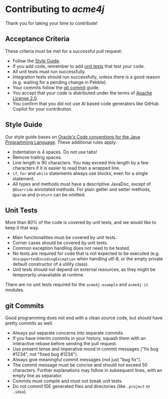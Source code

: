 # Contributing to _acme4j_

Thank you for taking your time to contribute!

## Acceptance Criteria

These criteria must be met for a successful pull request:

* Follow the [Style Guide](#style-guide).
* If you add code, remember to add [unit tests](#unit-tests) that test your code.
* All unit tests must run successfully.
* Integration tests should run successfully, unless there is a good reason (e.g. waiting for a pending change in Pebble).
* Your commits follow the [git commit](#git-commits) guide.
* You accept that your code is distributed under the terms of [Apache License 2.0](http://www.apache.org/licenses/LICENSE-2.0).
* You confirm that you did not use AI based code generators like GitHub Copilot for your contribution.

## Style Guide

Our style guide bases on [Oracle's Code conventions for the Java Programming Language](http://www.oracle.com/technetwork/java/codeconventions-150003.pdf). These additional rules apply:

* Indentation is 4 spaces. Do not use tabs!
* Remove trailing spaces.
* Line length is 90 characters. You may exceed this length by a few characters if it is easier to read than a wrapped line.
* `if`, `for` and `while` statements always use blocks, even for a single statement.
* All types and methods must have a descriptive JavaDoc, except of `@Override` annotated methods. For plain getter and setter methods, `@param` and `@return` can be omitted.

## Unit Tests

More than 80% of the code is covered by unit tests, and we would like to keep it that way.

* Main functionalities must be covered by unit tests.
* Corner cases should be covered by unit tests.
* Common exception handling does not need to be tested.
* No tests are required for code that is not expected to be executed (e.g. `UnsupportedEncodingException` when handling utf-8, or the empty private default constructor of a utility class).
* Unit tests should not depend on external resources, as they might be temporarily unavailable at runtime.

There are no unit tests required for the `acme4j-example` and `acme4j-it` modules.

## git Commits

Good programming does not end with a clean source code, but should have pretty commits as well.

* Always put separate concerns into separate commits.
* If you have interim commits in your history, squash them with an interactive rebase before sending the pull request.
* Use present tense and imperative mood in commit messages ("fix bug #1234", not "fixed bug #1234").
* Always give meaningful commit messages (not just "bug fix").
* The commit message must be concise and should not exceed 50 characters. Further explanations may follow in subsequent lines, with an empty line as separator.
* Commits must compile and must not break unit tests.
* Do not commit IDE generated files and directories (like `.project` or `.idea`).
